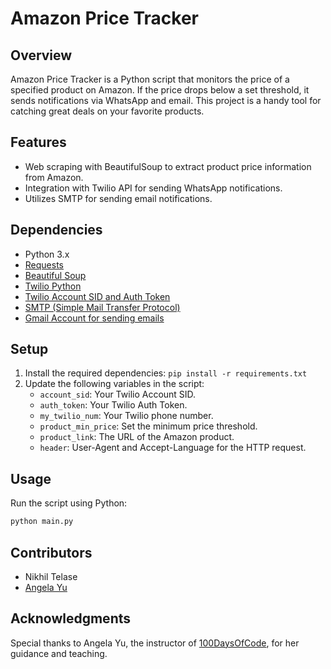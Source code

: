 # Amazon Price Tracker

## Overview
Amazon Price Tracker is a Python script that monitors the price of a specified product on Amazon. If the price drops below a set threshold, it sends notifications via WhatsApp and email. This project is a handy tool for catching great deals on your favorite products.

## Features
- Web scraping with BeautifulSoup to extract product price information from Amazon.
- Integration with Twilio API for sending WhatsApp notifications.
- Utilizes SMTP for sending email notifications.

## Dependencies
- Python 3.x
- [Requests](https://docs.python-requests.org/en/latest/)
- [Beautiful Soup](https://www.crummy.com/software/BeautifulSoup/)
- [Twilio Python](https://www.twilio.com/docs/libraries/python)
- [Twilio Account SID and Auth Token](https://www.twilio.com/docs/iam/api-keys)
- [SMTP (Simple Mail Transfer Protocol)](https://docs.python.org/3/library/smtplib.html)
- [Gmail Account for sending emails](https://support.google.com/mail/answer/185833?hl=en)

## Setup
1. Install the required dependencies: `pip install -r requirements.txt`
2. Update the following variables in the script:
    - `account_sid`: Your Twilio Account SID.
    - `auth_token`: Your Twilio Auth Token.
    - `my_twilio_num`: Your Twilio phone number.
    - `product_min_price`: Set the minimum price threshold.
    - `product_link`: The URL of the Amazon product.
    - `header`: User-Agent and Accept-Language for the HTTP request.

## Usage
Run the script using Python:

```bash
python main.py
```

## Contributors
- Nikhil Telase
- [Angela Yu](https://www.appbrewery.co/)

## Acknowledgments
Special thanks to Angela Yu, the instructor of [100DaysOfCode](https://www.appbrewery.co/p/100-days-of-code), for her guidance and teaching.
